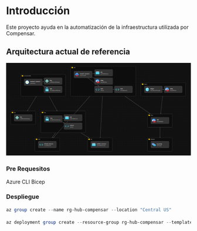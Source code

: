 # Introducción

Este proyecto ayuda en la automatización de la infraestructura utilizada por Compensar.

## Arquitectura actual de referencia

![Arquitectura](Docs/Actual.png)

### Pre Requesitos

Azure CLI
Bicep

### Despliegue

```powershell
az group create --name rg-hub-compensar --location "Central US"

az deployment group create --resource-group rg-hub-compensar --template-file "main.bicep" --parameters "@parameters/project.parameters.json" --parameters "@parameters/afw.parameters.json" --parameters "@parameters/ipgroups.parameters.json" --parameters "@parameters/afwpcr.parameters.json" --what-if
```